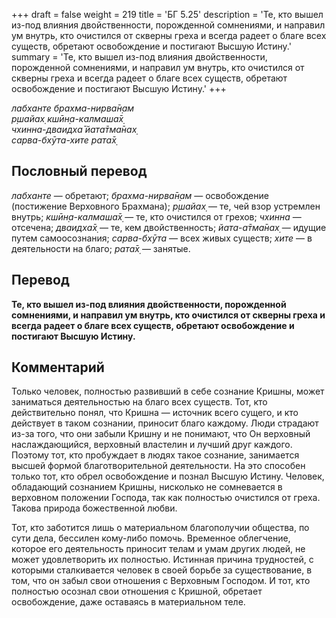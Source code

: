 +++
draft = false
weight = 219
title = 'БГ 5.25'
description = 'Те, кто вышел из-под влияния двойственности, порожденной сомнениями, и направил ум внутрь, кто очистился от скверны греха и всегда радеет о благе всех существ, обретают освобождение и постигают Высшую Истину.'
summary = 'Те, кто вышел из-под влияния двойственности, порожденной сомнениями, и направил ум внутрь, кто очистился от скверны греха и всегда радеет о благе всех существ, обретают освобождение и постигают Высшую Истину.'
+++

_лабханте брахма-нирва̄н̣ам  
р̣шайах̣ кшӣн̣а-калмаша̄х̣  
чхинна-дваидха̄ йата̄тма̄нах̣  
сарва-бхӯта-хите рата̄х̣_

## Пословный перевод

_лабханте_ — обретают; _брахма_\-_нирва̄н̣ам_ — освобождение (постижение Верховного Брахмана); _р̣шайах̣_ — те, чей взор устремлен внутрь; _кшӣн̣а_\-_калмаша̄х̣_ — те, кто очистился от грехов; _чхинна_ — отсечена; _дваидха̄х̣_ — те, кем двойственность; _йата_\-_а̄тма̄нах̣_ — идущие путем самоосознания; _сарва_\-_бхӯта_ — всех живых существ; _хите_ — в деятельности на благо; _рата̄х̣_ — занятые.

## Перевод

**Те, кто вышел из-под влияния двойственности, порожденной сомнениями, и направил ум внутрь, кто очистился от скверны греха и всегда радеет о благе всех существ, обретают освобождение и постигают Высшую Истину.**

## Комментарий

Только человек, полностью развивший в себе сознание Кришны, может заниматься деятельностью на благо всех существ. Тот, кто действительно понял, что Кришна — источник всего сущего, и кто действует в таком сознании, приносит благо каждому. Люди страдают из-за того, что они забыли Кришну и не понимают, что Он верховный наслаждающийся, верховный властелин и лучший друг каждого. Поэтому тот, кто пробуждает в людях такое сознание, занимается высшей формой благотворительной деятельности. На это способен только тот, кто обрел освобождение и познал Высшую Истину. Человек, обладающий сознанием Кришны, нисколько не сомневается в верховном положении Господа, так как полностью очистился от греха. Такова природа божественной любви.

Тот, кто заботится лишь о материальном благополучии общества, по сути дела, бессилен кому-либо помочь. Временное облегчение, которое его деятельность приносит телам и умам других людей, не может удовлетворить их полностью. Истинная причина трудностей, с которыми сталкивается человек в своей борьбе за существование, в том, что он забыл свои отношения с Верховным Господом. И тот, кто полностью осознал свои отношения с Кришной, обретает освобождение, даже оставаясь в материальном теле.
